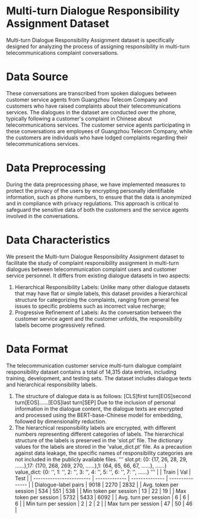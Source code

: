# Multi-turn Dialogue Responsibility Assignment Dataset

Multi-turn Dialogue Responsibility Assignment dataset is specifically designed for analyzing the process of assigning responsibility in multi-turn telecommunications complaint conversations.

# Data Source
These conversations are transcribed from spoken dialogues between customer service agents from Guangzhou Telecom Company and customers who have raised complaints about their telecommunications services. The dialogues in the dataset are conducted over the phone, typically following a customer's complaint in Chinese about telecommunications services. The customer service agents participating in these conversations are employees of Guangzhou Telecom Company, while the customers are individuals who have lodged complaints regarding their telecommunications services.

# Data Preprocessing
During the data preprocessing phase, we have implemented measures to protect the privacy of the users by encrypting personally identifiable information, such as phone numbers, to ensure that the data is anonymized and in compliance with privacy regulations. This approach is critical to safeguard the sensitive data of both the customers and the service agents involved in the conversations.

# Data Characteristics
We present the Multi-turn Dialogue Responsibility Assignment dataset to facilitate the study of complaint responsibility assignment in multi-turn dialogues between telecommunication complaint users and customer service personnel. It differs from existing dialogue datasets in two aspects: 
1) Hierarchical Responsibility Labels: Unlike many other dialogue datasets that may have flat or simple labels, this dataset provides a hierarchical structure for categorizing the complaints, ranging from general fee issues to specific problems such as incorrect value recharge; 
2) Progressive Refinement of Labels: As the conversation between the customer service agent and the customer unfolds, the responsibility labels become progressively refined.
 
# Data Format
The telecommunication customer service multi-turn dialogue complaint responsibility dataset contains a total of 14,315 data entries, including training, development, and testing sets. 
The dataset includes dialogue texts and hierarchical responsibility labels.
1) The structure of dialogue data is as follows:
[CLS]first turn[EOS]second turn[EOS]……[EOS]last turn[SEP]
Due to the inclusion of personal information in the dialogue content, the dialogue texts are encrypted and processed using the BERT-base-Chinese model for embedding, followed by dimensionality reduction. 
2) The hierarchical responsibility labels are encrypted, with different numbers representing different categories of labels. The hierarchical structure of the labels is preserved in the 'slot.pt' file. The dictionary values for the labels are stored in the 'value_dict.pt' file. As a precaution against data leakage, the specific names of responsibility categories are not included in the publicly available files.
'''
slot.pt: {0: {17, 26, 28, 29, ……},17: {170, 268, 269, 270, ……},1: {64, 65, 66, 67, ……}, ……}
value_dict: {0: '', 1: '', 2: '', 3: '', 4: '', 5: '', 6: '', 7: '', ……}
'''
|                          |     Train     |       Val      |       Test      |
| ------------------------ | ------------- | -------------- | --------------- |
| Dialogue-label pairs     |     9018      |      2270      |      2832       |
| Avg. token per session   |      534      |       551      |       538       |
| Min token per session    |       13      |        22      |        19       |
| Max token per session    |     5732      |      5433      |      6092       |
| Avg. turn per session    |        6      |         6      |         6       |
| Min turn per session     |        2      |         2      |         2       |
| Max turn per session     |       47      |        50      |        46       |